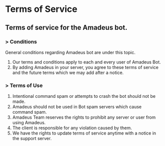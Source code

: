 # Terms of Service
## Terms of service for the Amadeus bot.

### > Conditions
General conditions regarding Amadeus bot are under this topic.

1. Our terms and conditions apply to each and every user of Amadeus Bot.
2. By adding Amadeus in your server, you agree to these terms of service and the future terms which we may add after a notice.
   
### > Terms of Use
1. Intentional command spam or attempts to crash the bot should not be made.
2. Amadeus should not be used in Bot spam servers which cause command spam.
3. Amadeus Team reserves the rights to prohibit any server or user from using Amadeus.
4. The client is responsible for any violation caused by them.
5. We have the rights to update terms of service anytime with a notice in the support server.
   